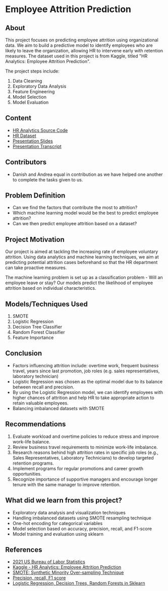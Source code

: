 # Employee Attrition Prediction

## About

This project focuses on predicting employee attrition using organizational data. We aim to build a predictive model to identify employees who are likely to leave the organization, allowing HR to intervene early with retention measures. The dataset used in this project is from Kaggle, titled "HR Analytics: Employee Attrition Prediction".

The project steps include:
1. Data Cleaning
2. Exploratory Data Analysis
3. Feature Engineering
4. Model Selection
5. Model Evaluation

## Content

- [HR Analytics Source Code](https://github.com/eldersquid/SC1015Project-PredictingAttrition/blob/main/hr-analytics.ipynb)
- [HR Dataset](https://github.com/eldersquid/SC1015Project-PredictingAttrition/blob/main/HR-Employee-Attrition.csv)
- [Presentation Slides](https://github.com/eldersquid/SC1015Project-PredictingAttrition/blob/e00e1064126af3ba09747599ee19669b03ee36b9/Misc_Presentation/Predicting%20Attrition%20-%20SC1015.pptx)
- [Presentation Transcript](https://github.com/eldersquid/SC1015Project-PredictingAttrition/blob/e00e1064126af3ba09747599ee19669b03ee36b9/Misc_Presentation/DATA%20SCIENCE%20MINI%20PROJECT%20TRANSCRIPT.pdf)

## Contributors

- Danish and Andrea equal in contribution as we have helped one another to complete the tasks given to us.

## Problem Definition

- Can we find the factors that contribute the most to attrition?
- Which machine learning model would be the best to predict employee attrition?
- Can we then predict employee attrition based on a dataset?

## Project Motivation

Our project is aimed at tackling the increasing rate of employee voluntary attrition. Using data analytics and machine learning techniques, we aim at predicting potential attrition cases beforehand so that the HR department can take proactive measures.

The machine learning problem is set up as a classification problem - Will an employee leave or stay? Our models predict the likelihood of employee attrition based on individual characteristics.

## Models/Techniques Used

1. SMOTE
2. Logistic Regression
3. Decision Tree Classifier
4. Random Forest Classifier
5. Feature Importance

## Conclusion

- Factors influencing attrition include: overtime work, frequent business travel, years since last promotion, job roles (e.g. sales representatives, laboratory technician)
- Logistic Regression was chosen as the optimal model due to its balance between recall and precision.
- By using the Logistic Regression model, we can identify employees with higher chances of attrition and help HR to take appropriate action to retain valuable employees.
- Balancing imbalanced datasets with SMOTE

## Recommendations

1. Evaluate workload and overtime policies to reduce stress and improve work-life balance.
2. Review business travel requirements to minimize work-life imbalance.
3. Research reasons behind high attrition rates in specific job roles (e.g., Sales Representatives, Laboratory Technicians) to develop targeted retention programs.
4. Implement programs for regular promotions and career growth opportunities.
5. Recognize importance of supportive managers and encourage longer tenure with the same manager to improve retention.

## What did we learn from this project?

- Exploratory data analysis and visualization techniques
- Handling imbalanced datasets using SMOTE resampling technique
- One-hot encoding for categorical variables
- Model selection based on accuracy, precision, recall, and F1-score
- Model training and evaluation using sklearn


## References
- [2021 US Bureau of Labor Statistics](https://www.bls.gov/news.release/archives/jolts_03092022.pdf)
- [Kaggle - HR Analytics: Employee Attrition Prediction](https://www.kaggle.com/pavansubhasht/ibm-hr-analytics-attrition-dataset)
- [SMOTE: Synthetic Minority Over-sampling Technique](https://jair.org/index.php/jair/article/view/10302)
- [Precision, recall, F1 score](https://en.wikipedia.org/wiki/Precision_and_recall)
- [Logistic Regression, Decision Trees, Random Forests in Sklearn](https://scikit-learn.org/stable/index.html)
